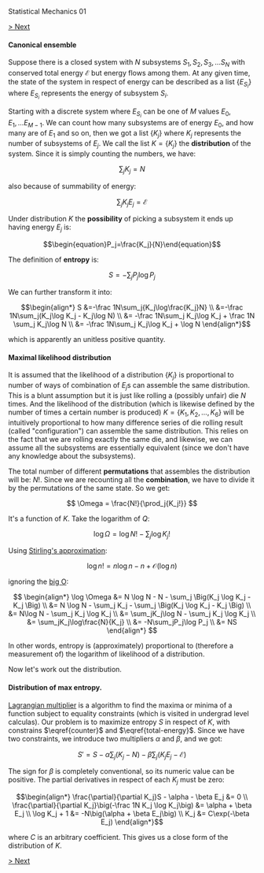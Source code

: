 Statistical Mechanics 01

[> Next](read.php?page=statistical-mechanics-02)

#### Canonical ensemble

Suppose there is a closed system with $N$ subsystems $S_1, S_2, S_3, \ldots S_N$ with conserved
total energy $\mathscr E$ but energy flows among them. At any given time, the state of the system in
respect of energy can be described as a list $\{E_{S_i}\}$ where $E_{S_i}$ represents
the energy of subsystem $S_i$.


Starting with a discrete system where $E_{S_i}$ can be one of $M$ values $E_0, E_1, ...
E_{M-1}$. We can count how many subsystems are of energy $E_0$, and how many are of $E_1$ and so on,
then we got a list $\{K_j\}$ where $K_j$ represents the number of subsystems of $E_j$.
We call the list $K=\{K_j\}$ the **distribution** of the system. Since it is
simply counting the numbers, we have:

$$\begin{equation}\sum_j{K_j}=N\label{counter}\end{equation}$$

also because of summability of energy:

$$\begin{equation}\sum_j{K_jE_j}=\mathscr E\label{total-energy}\end{equation}$$

Under distribution $K$ the **possibility** of picking a subsystem it ends up having energy $E_j$ is:

$$\begin{equation}P_j=\frac{K_j}{N}\end{equation}$$

The definition of **entropy** is:

$$\begin{equation}S=-\sum_j{P_j\log{P_j}}\end{equation}$$

We can further transform it into:

$$\begin{align*}
    S &=-\frac 1N\sum_j{K_j\log\frac{K_j}N} \\
     &=-\frac 1N\sum_j(K_j\log K_j - K_j\log N) \\
     &= -\frac 1N\sum_j K_j\log K_j + \frac 1N \sum_j K_j\log N \\
     &= -\frac 1N\sum_j K_j\log K_j + \log N
\end{align*}$$

which is apparently an unitless positive quantity.

#### Maximal likelihood distribution

It is assumed that the likelihood of a distribution $\{K_j\}$ is proportional to number of ways of
combination of $E_j$s can assemble the same distribution. This is a blunt assumption but it is just
like rolling a (possibly unfair) die $N$ times. And the likelihood of the distribution (which is likewise
defined by the number of times a certain number is produced) $K = \{K_1, K_2, ..., K_6\}$ will be
intuitively proportional to how many difference series of die rolling result (called "configuration")
can assemble the same distribution. This relies on the fact that we are rolling exactly the same die,
and likewise, we can assume all the subsystems are essentially equivalent (since we don't have any
knowledge about the subsystems).

The total number of different **permutations** that assembles the distribution will be: $N!$. Since we
are recounting all the **combination**, we have to divide it by the permutations of the same state.
So we get:

$$ \Omega = \frac{N!}{\prod_j{K_j!}} $$

It's a function of $K$. Take the logarithm of $Q$:

$$ \log \Omega = \log N!-\sum_j{\log K_j!} $$

Using [Stirling's approximation](https://en.wikipedia.org/wiki/Stirling%27s_approximation):

$$ \log n! = n \log n - n + \mathcal{O}(\log n) $$

ignoring the [big O](https://en.wikipedia.org/wiki/Big_O_notation):

$$
\begin{align*}
  \log \Omega &= N \log N - N - \sum_j \Big(K_j \log K_j - K_j \Big) \\
      &= N \log N - \sum_j K_j - \sum_j \Big(K_j \log K_j - K_j \Big) \\
      &= N\log N - \sum_j K_j \log K_j \\
      &= \sum_jK_j\log N - \sum_j K_j \log K_j \\
      &= \sum_jK_j\log\frac{N}{K_j} \\
      &= -N\sum_jP_j\log P_j \\
      &= NS
\end{align*}
$$

In other words, entropy is (approximately) proportional to (therefore a measurement of) the
logarithm of likelihood of a distribution.


Now let's work out the distribution.

#### Distribution of max entropy.
[Lagrangian multiplier](https://en.wikipedia.org/?title=Lagrange_multiplier) is a algorithm to find
the maxima or minima of a function subject to equality constraints (which is visited in undergrad
level calculas). Our problem is to maximize entropy $S$ in respect of $K$, with constrains
$\eqref{counter}$ and $\eqref{total-energy}$. Since we have two constraints, we introduce two
multipliers $\alpha$ and $\beta$, and we got:

$$S'=S-\alpha\sum_j\big({K_j}-N\big)-\beta\sum_j\big({K_jE_j}-\mathscr E\big)$$

The sign for $\beta$ is completely conventional, so its numeric value can be positive.
The partial derivatives in respect of each $K_j$ must be zero:

$$\begin{align*}
    \frac{\partial}{\partial K_j}S - \alpha - \beta E_j &= 0 \\
    \frac{\partial}{\partial K_j}\big(-\frac 1N K_j \log K_j\big) &= \alpha + \beta E_j \\
    \log K_j + 1 &= -N\big(\alpha + \beta E_j\big) \\
    K_j &= C\exp(-\beta E_j)
\end{align*}$$

where $C$ is an arbitrary coefficient. This gives us a close form of the distribution of $K$.

[> Next](read.php?page=statistical-mechanics-02)